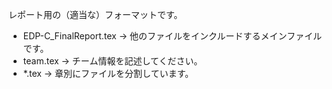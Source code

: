 レポート用の（適当な）フォーマットです。

* EDP-C_FinalReport.tex → 他のファイルをインクルードするメインファイルです。
* team.tex → チーム情報を記述してください。
* *.tex → 章別にファイルを分割しています。
